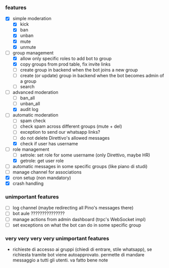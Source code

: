 ### features

- [x] simple moderation
  - [x] kick
  - [x] ban
  - [x] unban
  - [x] mute
  - [x] unmute
- [ ] group management
  - [x] allow only specific roles to add bot to group
  - [x] copy groups from prod table, fix invite links
  - [ ] create group in backend when the bot joins a new group
  - [ ] create (or update) group in backend when the bot becomes admin of a group
  - [ ] search
- [ ] advanced moderation
  - [ ] ban_all
  - [ ] unban_all
  - [x] audit log
- [ ] automatic moderation
  - [ ] spam check
  - [ ] check spam across different groups (mute + del)
  - [ ] exception to send our whatsapp links?
  - [ ] do not delete Direttivo's allowed messages
  - [x] check if user has username
- [ ] role management
  - [ ] setrole: set role for some username (only Direttivo, maybe HR)
  - [x] getrole: get user role
- [ ] automatic messages in some specific groups (like piano di studi)
- [ ] manage channel for associations
- [x] cron setup (non mandatory)
- [x] crash handling

### unimportant features

- [ ] log channel (maybe redirecting all Pino's messages there)
- [ ] bot aule ???????????????
- [ ] manage actions from admin dashboard (trpc's WebSocket impl)
- [ ] set exceptions on what the bot can do in some specific group

### very very very very unimportant features

- richieste di accesso ai gruppi (chiedi di entrare, stile whatsapp), se richiesta tramite
  bot viene autoapprovato. permette di mandare messaggio a tutti gli utenti. va fatto bene
  note
